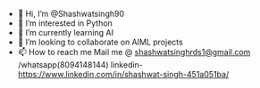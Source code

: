 - 👋 Hi, I’m @Shashwatsingh90
- 👀 I’m interested in Python
- 🌱 I’m currently learning AI
- 💞️ I’m looking to collaborate on AIML projects
- 📫 How to reach me Mail me @ shashwatsinghrds1@gmail.com /whatsapp(8094148144)
linkedin-https://www.linkedin.com/in/shashwat-singh-451a051ba/
<!---
Shashwatsingh90/Shashwatsingh90 is a ✨ special ✨ repository because its `README.md` (this file) appears on your GitHub profile.
You can click the Preview link to take a look at your changes.
--->
